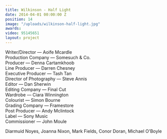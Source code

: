 ```yaml
---
title: Wilkinson - Half Light
date: 2014-04-01 00:00:00 Z
position: 14
image: "/uploads/wilkinson-half-light.jpg"
awards: 
video: 95145651
layout: project
---
```


Writer/Director — Aoife Mcardle  
Production Company — Somesuch & Co.  
Producer — Denna Cartamkhoob  
Line Producer — Darren Chesney  
Executive Producer — Tash Tan  
Director of Photography — Steve Annis  
Editor — Dan Sherwin  
Editing Company — Final Cut  
Wardrobe — Ciara Winnington  
Colourist — Simon Bourne  
Grading Company — Framestore  
Post Producer — Andy Mclintock  
Label — Sony Music  
Commissioner — John Moule

Diarmuid Noyes, Joanna Nixon, Mark Fields, Conor Doran, Michael O'Boyle